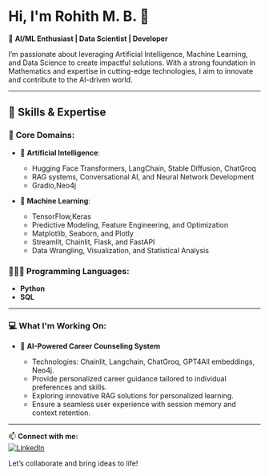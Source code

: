 # Hi, I'm Rohith M. B. 👋  

🚀 **AI/ML Enthusiast | Data Scientist | Developer**  

I’m passionate about leveraging Artificial Intelligence, Machine Learning, and Data Science to create impactful solutions. With a strong foundation in Mathematics and expertise in cutting-edge technologies, I aim to innovate and contribute to the AI-driven world.  

---

## 🔧 **Skills & Expertise**  

### 🌟 **Core Domains:**

- 🤖 **Artificial Intelligence**:
  - Hugging Face Transformers, LangChain, Stable Diffusion, ChatGroq
  - RAG systems, Conversational AI, and Neural Network Development
  - Gradio,Neo4j

- 🧠 **Machine Learning**:
  - TensorFlow,Keras
  - Predictive Modeling, Feature Engineering, and Optimization
  - Matplotlib, Seaborn, and Plotly
  - Streamlit, Chainlit, Flask, and FastAPI
  - Data Wrangling, Visualization, and Statistical Analysis  

### 👨🏾‍💻 **Programming Languages:**  

- **Python**
- **SQL**

---

### 💻 **What I'm Working On:** 

- 🤖 **AI-Powered Career Counseling System**

  - Technologies: Chainlit, Langchain, ChatGroq, GPT4All embeddings, Neo4j.
  - Provide personalized career guidance tailored to individual preferences and skills.
  - Exploring innovative RAG solutions for personalized learning.
  - Ensure a seamless user experience with session memory and context retention.

---

📫 **Connect with me:**  
[![LinkedIn](https://img.shields.io/badge/LinkedIn-0077B5?style=for-the-badge&logo=linkedin&logoColor=white)](https://www.linkedin.com/in/rohithekm)


Let’s collaborate and bring ideas to life!  
